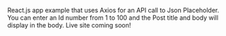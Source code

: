 
React.js app example that uses Axios for an API call to Json
Placeholder. 
You can enter an Id number from 1 to 100 and the Post title
and body will display in the body.
Live site coming soon! 
